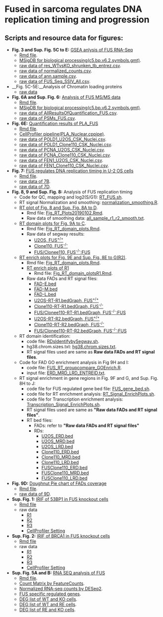 # Fused in sarcoma regulates DNA replication timing and progression
## Scripts and resource data for figures:
* __Fig. 3 and Sup. Fig. 5C to E:__ [GSEA anlysis of FUS RNA-Seq](/Fig_GSEA_FUS.md)
  * [Rmd file](code/Fig_GSEA_FUS.Rmd).
  * [MSigDB for biological processing(c5.bp.v6.2.symbols.gmt)](data/).
  * [raw data of res_WTvsKO_shrunken_tb_entrez.csv](data/res_WTvsKO_shrunken_tb_entrez.csv).
  * [raw data of normalized_counts.csv](data/normalized_counts.csv).
  * [raw data of ann.sample.csv](data/ann.sample.csv).
  * [raw data of FUS_Seq_SSIV_All.csv](data/FUS_Seq_SSIV_All.csv).
* __Fig. 5C-5E:__Analysis of Chromatin loading proteins
  * [raw data](data/ChromatinProteinsQuantification.pzfx)
* __Fig. 6A and Sup. Fig. 6:__ [Analysis of FUS MS/MS data](/fig_FUS_MS.md)
  * [Rmd file](code/fig_FUS_MS.Rmd).
  * [MSigDB for biological processing(c5.bp.v6.2.symbols.gmt)](data/).
  * [raw data of AllResultsOfQuantification_FUS.csv](data/AllResultsOfQuantification_FUS.csv).
  * [raw data of PSMs_FUS.csv](data/PSMs_FUS.csv).
* __Fig. 6E:__ [Quantification results of PLA_FUS](/Fig_PLA_FUS.md)
  * [Rmd file](code/Fig_PLA_FUS.Rmd).
  * [CellProfiler pipeline(PLA_Nuclear.cppipe)](code/).
  * [raw data of POLD1_U2OS_CSK_Nuclei.csv](data/POLD1_U2OS_CSK_Nuclei.csv).
  * [raw data of POLD1_Clone110_CSK_Nuclei.csv](data/POLD1_Clone110_CSK_Nuclei.csv).
  * [raw data of PCNA_U2OS_CSK_Nuclei.csv](data/PCNA_U2OS_CSK_Nuclei.csv).
  * [raw data of PCNA_Clone110_CSK_Nuclei.csv](data/PCNA_Clone110_CSK_Nuclei.csv).
  * [raw data of FEN1_U2OS_CSK_Nuclei.csv](data/FEN1_U2OS_CSK_Nuclei.csv).
  * [raw data of FEN1_Clone110_CSK_Nuclei.csv](data/FEN1_Clone110_CSK_Nuclei.csv).
* __Fig. 7:__ [FUS regulates DNA replication timing in U-2 OS cells](/barplot_RT_FUS-KO.md)
  * [Rmd file](code/barplot_RT_FUS-KO.Rmd).
  * [raw data of 7B](data/RT_EdU_FUS-KO.csv).
  * [raw data of 7D](data/RT_BrdU_DoubleThymidine_FUS.csv).
* __Fig. 8, 9 and Sup. Fig. 8:__ Analysis of FUS replication timing
    * Code for QC, mapping and log2(S/G1): [RT_FUS.sh](code/RT_FUS.sh).
    * RT signal Normalization and smoothing: [normalization_smoothing.R](code/normalization_smoothing.R).
    * [RT plot of Fig. 8 and Sup. Fig. 8A to D](/Fig_RT_Plots20190102.md).
      * Rmd file: [Fig_RT_Plots20190102.Rmd](code/Fig_RT_Plots20190102.Rmd).
      * Raw data of smoothing data: [all_sample_r1_r2_smooth.txt](data/all_sample_r1_r2_smooth.txt).
    * [RT domain plots for Fig. 9A to C](/Fig_RT_domain_plots.md).
      * Rmd file: [Fig_RT_domain_plots.Rmd](code/Fig_RT_domain_plots.Rmd).
      * Raw data of segway results:
        * [U2OS, FUS<sup>+/+</sup>](data/U2OS_segway.bed)
        * [Clone110, FUS<sup>-/-</sup>](data/Clone110_segway.bed)
        * [FUS/Clonee110, FUS<sup>-/-</sup>:FUS](data/FUSClone110_segway.bed)
    * [RT enrich plots for Fig. 9E and Sup. Fig. 8E to G(R2)](/FigRtEnrichment.md).
        * Rmd file: [Fig_RT_domain_plots.Rmd](code/FigRtEnrichment.Rmd).
        * [RT enrich plots of R1](/FigRtEnrichmentR1.md)
          * Rmd file: [Fig_RT_domain_plotsR1.Rmd](code/FigRtEnrichmentR1.Rmd).
        * Raw data FADs and RT signal files:
          * [FAD-E.bed](data/ERD_lost.bed)
          * [FAD-M.bed](data/MRD_lost.bed)
          * [FAD-L.bed](data/LRD_lost.bed)
          * [U2OS-RT-R1.bedGraph, FUS<sup>+/+</sup>](data/U2OS_RT_R1-X_Loess_smoothing.bedGraph)
          * [Clone110-RT-R1.bedGraph, FUS<sup>-/-</sup>](data/Clone110_RT_R1-X_Loess_smoothing.bedGraph)
          * [FUS/Clonee110-RT-R1.bedGraph, FUS<sup>-/-</sup>:FUS](data/FUSClone110_RT_R1-X_Loess_smoothing.bedGraph)
          * [U2OS-RT-R2.bedGraph, FUS<sup>+/+</sup>](data/U2OS_RT_R2-X_Loess_smoothing.bedGraph)
          * [Clone110-RT-R2.bedGraph, FUS<sup>-/-</sup>](data/Clone110_RT_R2-X_Loess_smoothing.bedGraph)
          * [FUS/Clonee110-RT-R2.bedGraph, FUS<sup>-/-</sup>:FUS](data/FUSClone110_RT_R2-X_Loess_smoothing.bedGraph)
    * RT domain identification:
       * code file: [RDsIdentifybySegway.sh](code/RDsIdentifybySegway.sh).
       * hg38.chrom.sizes.txt: [hg38.chrom.sizes.txt](data/hg38.chrom.sizes.txt).
       * RT signal files used are same as **Raw data FADs and RT signal files**.
    * Code for FAD GO enrichment analysis in Fig 9H and I:
       * code file: [FUS_RT_groupcompare_GOEnrich.R](code/FUS_RT_groupcompare_GOEnrich.R).
       * input file: [ERD_MRD_LRD_ENTREID.txt](data/ERD_MRD_LRD_ENTREID.txt).
    * RT signal enrichment in gene regions in Fig. 9F and G, and Sup. Fig. 8H to J:
       * code file for FUS regulated gene bed file: [FUS_gene_bed.sh](code/FUS_gene_bed.sh).
       * code file for RT enrichment analysis: [RT_Signal_EnrichPlots.sh](code/RT_Signal_EnrichPlots.sh).
       * code file for Transcription enrichment analysis: [Transcription_Signal_EnrichPlots.sh](code/Transcription_Signal_EnrichPlots.sh).
       * RT signal files used are same as **"Raw data FADs and RT signal files"**.
       * RT bed files:
         * FADs: refer to **"Raw data FADs and RT signal files"**
         * RDs:
           * [U2OS_ERD.bed](data/U2OS_ERD.bed)
           * [U2OS_MRD.bed](data/U2OS_MRD.bed)
           * [U2OS_LRD.bed](data/U2OS_LRD.bed)
           * [Clone110_ERD.bed](data/Clone110_ERD.bed)
           * [Clone110_MRD.bed](data/Clone110_MRD.bed)
           * [Clone110_LRD.bed](data/Clone110_LRD.bed)
           * [FUSClone110_ERD.bed](data/FUSClone110_ERD.bed)
           * [FUSClone110_MRD.bed](data/FUSClone110_MRD.bed)
           * [FUSClone110_LRD.bed](data/FUSClone110_LRD.bed)
* __Fig. 9D:__ [Doughnut Pie chart of FADs coverage](/PieChart_FADs_Coverage.md)
  * [Rmd file](code/PieChart_FADs_Coverage.Rmd).
  * [raw data of 9D](data/FADs_coverage.csv).
* __Sup. Fig. 1:__ [IRIF of 53BP1 in FUS knockout cells](/Fig_IRIF_53BP1.md)
  * [Rmd file](code/Fig_IRIF_53BP1.Rmd)
  * raw data
    * [R1](data/53BP1_Foci/fociR1.csv)
    * [R2](data/53BP1_Foci/fociR2.csv)
    * [R3](data/53BP1_Foci/fociR3.csv)
    * [CellProfiler Setting](code/IRIF_53BP1_Nuclear.cpproj)
* __Sup. Fig. 2:__ [IRIF of BRCA1 in FUS knockout cells](/Fig_IRIF_BRCA1.md)
  * [Rmd file](code/Fig_IRIF_BRCA1.Rmd)
  * raw data
    * [R1](data/BRCA1_Foci/fociR1.csv)
    * [R2](data/BRCA1_Foci/fociR2.csv)
    * [R3](data/BRCA1_Foci/fociR3.csv)
    * [CellProfiler Setting](code/IRIF_BRCA1_Nuclear.cpproj)
* __Sup. Fig. 5A and B:__ [RNA SEQ analysis of FUS](/Fig_FUS_RnaSeqDESeq2.md)
  * [Rmd file](code/Fig_FUS_RnaSeqDESeq2.Rmd).
  * [Count Matrix by FeatureCounts](data/fus_featurecounts.txt.Rmatrix.txt).
  * [Normalized RNA-seq counts by DESeq2](data/normalized_counts.csv).
  * [FUS specific regulated genes](data/FusSpeRegulatedGenes.csv).
  * [DEG list of WT and KO cells](data/sigWTvsKO_DESeq2.csv).
  * [DEG list of WT and RE cells](data/sigWTvsRE_DESeq2.csv).
  * [DEG list of RE and KO cells](data/sigREvsKO_DESeq2.csv).

